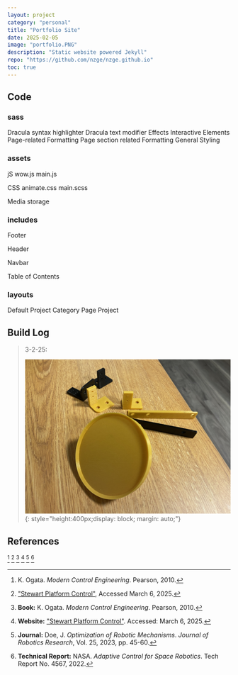 ```yaml
---
layout: project
category: "personal"
title: "Portfolio Site"
date: 2025-02-05
image: "portfolio.PNG"
description: "Static website powered Jekyll"
repo: "https://github.com/nzge/nzge.github.io"
toc: true
---
```



## Code

### sass
Dracula syntax highlighter
Dracula text modifier
Effects
Interactive Elements
Page-related Formatting
Page section related Formatting
General Styling

### assets
jS
wow.js
main.js

CSS
animate.css
main.scss

Media storage

### includes
Footer

Header

Navbar

Table of Contents

### layouts
Default
Project Category Page
Project




## Build Log

> 3-2-25: 
>
> ![Alt text](/assets/media/capstone-robot_media/prints.JPG){: 
style="height:400px;display: block; margin: auto;"}


## References

[^1]: K. Ogata. *Modern Control Engineering*. Pearson, 2010.  
[^2]: ["Stewart Platform Control"](https://example.com), Accessed March 6, 2025.  
[^3]: **Book:** K. Ogata. *Modern Control Engineering*. Pearson, 2010.  
[^4]: **Website:** ["Stewart Platform Control"](https://example.com). Accessed: March 6, 2025.  
[^5]: **Journal:** Doe, J. *Optimization of Robotic Mechanisms*. *Journal of Robotics Research*, Vol. 25, 2023, pp. 45-60.  
[^6]: **Technical Report:** NASA. *Adaptive Control for Space Robotics*. Tech Report No. 4567, 2022.  

<!-- Hidden references trigger the footnote rendering -->
<span id="hidden-references">[^1] [^2] [^3] [^4] [^5] [^6]</span>